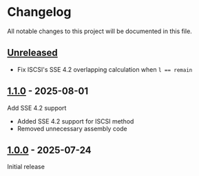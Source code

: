 # Changelog

All notable changes to this project will be documented in this file.

## [Unreleased]

- Fix ISCSI's SSE 4.2 overlapping calculation when `l == remain`

## [1.1.0] - 2025-08-01

Add SSE 4.2 support

- Added SSE 4.2 support for ISCSI method
- Removed unnecessary assembly code

## [1.0.0] - 2025-07-24

Initial release


[Unreleased]: https://github.com/oAGoulart/libluacrc32/compare/v1.1.0..HEAD
[1.1.0]: https://github.com/oAGoulart/libluacrc32/releases/tag/v1.1.0
[1.0.0]: https://github.com/oAGoulart/libluacrc32/releases/tag/v1.0.0
